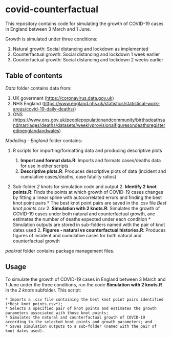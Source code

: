 # covid-counterfactual

This repository contains code for simulating the growth of COVID-19 cases in England between 3 March and 1 June.

Growth is simulated under three conditions:
1. Natural growth: Social distancing and lockdown as implemented 
2. Counterfactual growth: Social distancing and lockdown 1 week earlier
3. Counterfactual growth: Social distancing and lockdown 2 weeks earlier

## Table of contents

*Data* folder contains data from:

1. UK goverment (https://coronavirus.data.gov.uk)
2. NHS England (https://www.england.nhs.uk/statistics/statistical-work-areas/covid-19-daily-deaths/)
3. ONS (https://www.ons.gov.uk/peoplepopulationandcommunity/birthsdeathsandmarriages/deaths/datasets/weeklyprovisionalfiguresondeathsregisteredinenglandandwales)

*Modelling - England* folder contains:

1. R scripts for importing/formatting data and producing descriptive plots
    1. **Import and format data.R**: Imports and formats cases/deaths data for use in other scripts
    1. **Descriptive plots.R**: Produces descriptive plots of data (incident and cumulative cases/deaths, case fatality ratios)
    
2. Sub-folder *2 knots* for simulation code and output
    2. **Identify 2 knot points.R**: Finds the points at which growth of COVID-19 cases changes by fitting a linear spline with autocorrelated errors and finding the best knot point pairs
        * The best knot point pairs are saved in the .csv file *Best knot points.csv*
    2. **Simulation with 2 knots.R**: Simulates the growth of COVID-19 cases under both natural and counterfactual growth, ane estimates the number of deaths expected under each condition
        * Simulation outputs are stored in sub-folders named with the pair of knot dates used
    2. **Figures - natural vs counterfactual histories.R**: Produces figures of incident and cumulative cases for both natural and counterfactual growth

*packrat* folder contains package management files.

## Usage

To simulate the growth of COVID-19 cases in England between 3 March and 1 June under the three conditions, run the code **Simulation with 2 knots.R** in the *2 knots* subfolder. This script:

    * Imports a .csv file containing the best knot point pairs identified (*Best knot points.csv*);
    * Selects a specified pair of knot points and estimates the growth parameters associated with those knot points;
    * Simulates the natural and counterfactual growth of COVID-19 according to the selected knot points and growth parameters; and
    * Saves simulation outputs to a sub-folder (named with the pair of knot dates used).

